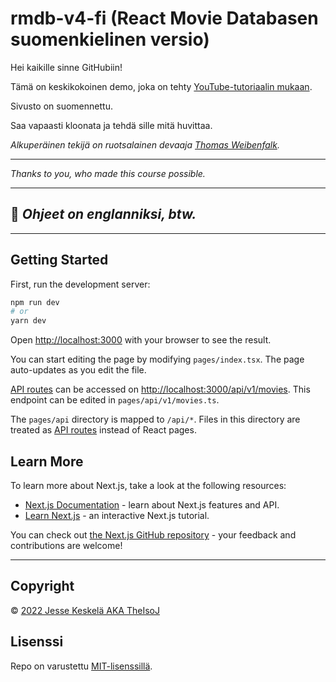 # **rmdb-v4-fi (React Movie Databasen suomenkielinen versio)**
Hei kaikille sinne GitHubiin!

Tämä on keskikokoinen demo, joka on tehty [YouTube-tutoriaalin mukaan](https://www.youtube.com/watch?v=Tdp_S_72mSI).


Sivusto on suomennettu.

Saa vapaasti kloonata ja tehdä sille mitä huvittaa.

*Alkuperäinen tekijä on ruotsalainen devaaja [Thomas Weibenfalk](https://github.com/weibenfalk).*

---

*Thanks to you, who made this course possible.*

---

## 📣 *Ohjeet on englanniksi, btw.*
---

## Getting Started

First, run the development server:

```bash
npm run dev
# or
yarn dev
```

Open [http://localhost:3000](http://localhost:3000) with your browser to see the result.

You can start editing the page by modifying `pages/index.tsx`. The page auto-updates as you edit the file.

[API routes](https://nextjs.org/docs/api-routes/introduction) can be accessed on [http://localhost:3000/api/v1/movies](http://localhost:3000/api/v1/movies). This endpoint can be edited in `pages/api/v1/movies.ts`.

The `pages/api` directory is mapped to `/api/*`. Files in this directory are treated as [API routes](https://nextjs.org/docs/api-routes/introduction) instead of React pages.

## Learn More

To learn more about Next.js, take a look at the following resources:

- [Next.js Documentation](https://nextjs.org/docs) - learn about Next.js features and API.
- [Learn Next.js](https://nextjs.org/learn) - an interactive Next.js tutorial.

You can check out [the Next.js GitHub repository](https://github.com/vercel/next.js/) - your feedback and contributions are welcome!

---

## Copyright
© [2022 Jesse Keskelä AKA TheIsoJ](https://github.com/TheIsoJ)

## Lisenssi

Repo on varustettu [MIT-lisenssillä](https://github.com/TheIsoJ/rmdb-v4-fi/blob/main/LICENSE).